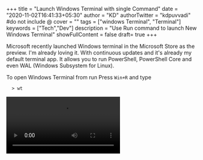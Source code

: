 +++
title = "Launch Windows Terminal with single Command"
date = "2020-11-02T16:41:33+05:30"
author = "KD"
authorTwitter = "kdpuvvadi" #do not include @
cover = ""
tags = ["windows Terminal", "Terminal"]
keywords = ["Tech","Dev"]
description = "Use Run command to launch New Windows Terminal"
showFullContent = false
draft= true
+++


Microsoft recently launched Windows terminal in the Microsoft Store as the preview. I'm already loving it. With continuous updates and it's already my default terminal app. It allows you to run PowerShell, PowerShell Core and even WAL (Windows Subsystem for Linux).

To open Windows Terminal from run Press `Win+R` and type

```html
  > wt
```

![windows terminal](https://cdn.puvvadi.me/vid/windows-terminal.webm)
